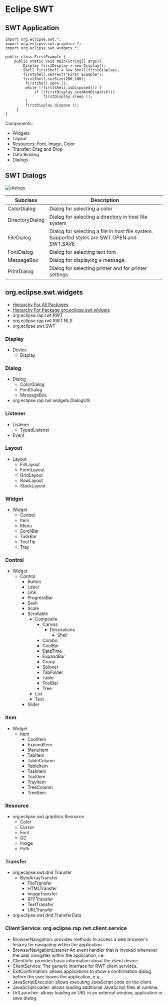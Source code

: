 # Eclipe SWT
 
## SWT Application
```
import org.eclipse.swt.*;
import org.eclipse.swt.graphics.*;
import org.eclipse.swt.widgets.*;

public class FirstExample {
    public static void main(String[] args){
        Display firstDisplay = new Display();
        Shell firstShell = new Shell(firstDisplay);
        firstShell.setText("First Example");
        firstShell.setSize(200,100);
         firstShell.open ();
         while (!firstShell.isDisposed()) {
             if (!firstDisplay.readAndDispatch())
                 firstDisplay.sleep ();
         }
         firstDisplay.dispose ();
     }
}
```
Components:
- Widgets
- Layout
- Resources: Font, Image, Color
- Transfer: Drag and Drop
- Data Binding
- Dialogs

## SWT Dialogs
![dialogs](https://www.wideskills.com/sites/default/files/subjects/Eclipse%20Plugin/Images/06/SWT_Dialogs.jpg)

| Subclass| Description| 
|---------|------------| 
| ColorDialog| Dialog for selecting a color| 
| DirectoryDialog| Dialog for selecting a directory in host file system| 
| FileDialog| Dialog for selecting a file in host file system. Supported styles are SWT.OPEN and SWT.SAVE| 
| FontDialog| Dialog for selecting text font| 
| MessageBox| Dialog for displaying a message. |
|PrintDialog|Dialog for selecting printer and for printer settings|


## org.eclipse.swt.widgets 
- [Hierarchy For All Packages](https://download.eclipse.org/rt/rap/doc/2.2/guide/reference/api/overview-tree.html)
- [Hierarchy For Package org.eclipse.swt.widgets](https://download.eclipse.org/rt/rap/doc/2.2/guide/reference/api/org/eclipse/swt/widgets/package-tree.html)
- org.eclipse.rap.rwt.RWT
- org.eclipse.rap.rwt.RWT.NLS
- org.eclipse.swt.SWT

### Display
- Device
    - Display

### Dialog
- Dialog
    - ColorDialog
    - FontDialog
    - MessageBox
- org.eclipse.rap.rwt.widgets.DialogUtil

### Listener
- Listener
    - TypedListener
- Event
    
### Layout
- Layout
    - FillLayout
    - FormLayout
    - GridLayout
    - RowLayout
    - StackLayout

### Widget
- Widget
    - Control
    - Item
    - Menu
    - ScrollBar
    - TaskBar
    - ToolTip
    - Tray
    
### Control
- Widget
    - Control
        - Button
        - Label
        - Link
        - ProgressBar
        - Sash
        - Scale
        - Scrollable
            - Composite
                - Canvas
                    - Decorations
                       - Shell
                - Combo
                - CoolBar
                - DateTime
                - ExpandBar
                - Group
                - Spinner
                - TabFolder
                - Table
                - ToolBar
                - Tree
            - List
            - Text
        - Slider
    
### Item
- Widget
    - Item
        - CoolItem
        - ExpandItem
        - MenuItem
        - TabItem
        - TableColumn
        - TableItem
        - TaskItem
        - ToolItem
        - TrayItem
        - TreeColumn
        - TreeItem

### Resource 
- org.eclipse.swt.graphics.Resource
   - Color
   - Cursor
   - Font
   - GC
   - Image
   - Path

### Transfer
- org.eclipse.swt.dnd.Transfer
    - ByteArrayTransfer
        - FileTransfer
        - HTMLTransfer
        - ImageTransfer
        - RTFTransfer
        - TextTransfer
        - URLTransfer
- org.eclipse.swt.dnd.TransferData


### Client Service: org.eclipse.rap.rwt.client.service 
- BrowserNavigation: provides methods to access a web browser's history for navigating within the application.
- BrowserNavigationListener 	An event handler that is invoked whenever the user navigates within the application, i.e.
- ClientInfo: provides basic information about the client device.
- ClientService: 	The generic interface for RWT client services.
- ExitConfirmation: allows applications to show a confirmation dialog before the user leaves the application, e.g.
- JavaScriptExecutor: allows executing JavaScript code on the client.
- JavaScriptLoader: allows loading additional JavaScript files at runtime.
- UrlLauncher: allows loading an URL in an external window, application or save dialog.
